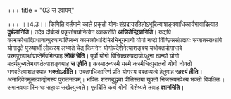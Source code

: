 +++
title = "03 स एवायम्"

+++
।।4.3।। किमिति वर्तमाने काले प्रकृतो योगः
संप्रदायरहितोऽभूदित्याशङ्क्याधिकार्यभावादित्याह **दुर्बलानिति।** तदेव
दौर्बल्यं प्रकृतोपयोगित्वेन व्याकरोति **अजितेन्द्रियानिति।** यद्यपि
कामक्रोधादिप्रधानान्पुरुषान्प्रतिलभ्य कामक्रोधादिभिरभिभूयमानो योगो नष्टो
विच्छिन्नसंप्रदायः संजातस्तथापि योगादृते पुरुषार्थो लोकस्य लभ्यते चेत्
किमनेन योगोपदेशेनेत्याशङ्क्य यथोक्तयोगाभावे
परमपुरुषार्थाप्राप्तेर्मैवमित्याह **लोकं चेति।** पूर्वो योगो
विच्छिन्नसंप्रदायोऽधुना त्वन्यो योगो मदर्थमुच्यतेभगवतेत्याशङ्क्याह **स
एवेति।** कस्मादन्यस्मै यस्मै कस्मैचित्पुरातनो योगो नोक्तो
भगवतेत्याशङ्क्याह **भक्तोऽसीति।** उक्तमधिकारिणं प्रति योगस्य वक्तव्यत्वे
हेतुमाह **रहस्यं हीति।** अनादिवेदमूलत्वाद्योगस्य पुरातनत्वम्। भक्तिः
शरणबुद्ध्या प्रीतिस्तया युक्तो निजरूपमवेक्ष्य भक्तो विवक्षितः। समानवयाः
स्निग्धः सहायः सखेत्युच्यते। एतदिति कथं योगो विशेष्यते तत्राह
**ज्ञानमिति।**
